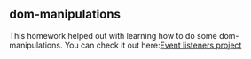 ## dom-manipulations
This homework helped out with learning how to do some dom-manipulations.
You can check it out here:[Event listeners project](https://mikestegall.github.io/dom-manipulations/)

